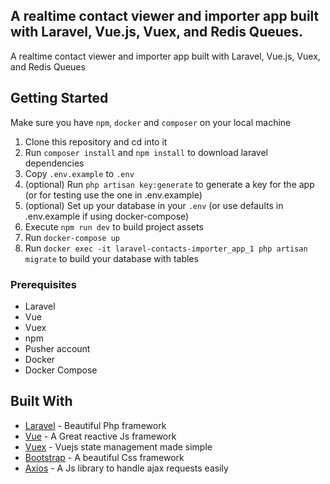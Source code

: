 ## A realtime contact viewer and importer app built with Laravel, Vue.js, Vuex, and Redis Queues.

A realtime contact viewer and importer app built with Laravel, Vue.js, Vuex, and Redis Queues

## Getting Started
Make sure you have `npm`, `docker` and `composer` on your local machine

1.  Clone this repository and cd into it
2.  Run `composer install` and `npm install` to download laravel dependencies
3.  Copy `.env.example` to `.env`
4.  (optional) Run `php artisan key:generate` to generate a key for the app (or for testing use the one in .env.example)
5.  (optional) Set up your database in your `.env` (or use defaults in .env.example if using docker-compose)
6.  Execute `npm run dev` to build project assets
7.  Run `docker-compose up`
8.  Run `docker exec -it laravel-contacts-importer_app_1 php artisan migrate` to build your database with tables

### Prerequisites

* Laravel
* Vue
* Vuex
* npm
* Pusher account
* Docker
* Docker Compose

## Built With

* [Laravel](https://laravel.com/) - Beautiful Php framework
* [Vue](https://vuejs.org/) - A Great reactive Js framework
* [Vuex](https://vuejs.org/) - Vuejs state management made simple
* [Bootstrap](https://getbootstrap.com) - A beautiful Css framework
* [Axios](https://vuejs.org/) - A Js library to handle ajax requests easily
